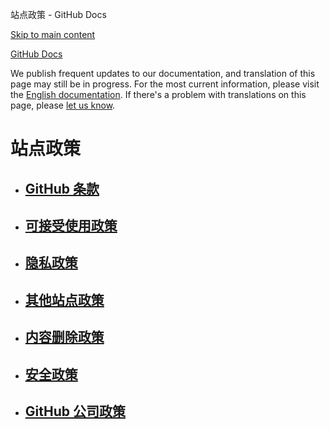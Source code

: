 站点政策 - GitHub Docs

[Skip to main content](#main-content)

[](/cn)[GitHub Docs](/cn)

We publish frequent updates to our documentation, and translation of this page may still be in progress. For the most current information, please visit the [English documentation](/en). If there's a problem with translations on this page, please [let us know](https://github.com/contact?form[subject]=translation%20issue%20on%20docs.github.com&form[comments]=).

站点政策
==========

* [GitHub 条款](/cn/site-policy/github-terms)
  ----------

* [可接受使用政策](/cn/site-policy/acceptable-use-policies)
  ----------

* [隐私政策](/cn/site-policy/privacy-policies)
  ----------

* [其他站点政策](/cn/site-policy/other-site-policies)
  ----------

* [内容删除政策](/cn/site-policy/content-removal-policies)
  ----------

* [安全政策](/cn/site-policy/security-policies)
  ----------

* [GitHub 公司政策](/cn/site-policy/github-company-policies)
  ----------
